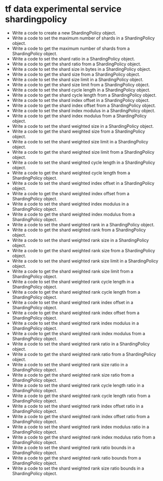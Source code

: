 # tf data experimental service shardingpolicy

- Write a code to create a new ShardingPolicy object.
- Write a code to set the maximum number of shards in a ShardingPolicy object.
- Write a code to get the maximum number of shards from a ShardingPolicy object.
- Write a code to set the shard ratio in a ShardingPolicy object.
- Write a code to get the shard ratio from a ShardingPolicy object.
- Write a code to set the shard size in bytes in a ShardingPolicy object.
- Write a code to get the shard size from a ShardingPolicy object.
- Write a code to set the shard size limit in a ShardingPolicy object.
- Write a code to get the shard size limit from a ShardingPolicy object.
- Write a code to set the shard cycle length in a ShardingPolicy object.
- Write a code to get the shard cycle length from a ShardingPolicy object.
- Write a code to set the shard index offset in a ShardingPolicy object.
- Write a code to get the shard index offset from a ShardingPolicy object.
- Write a code to set the shard index modulus in a ShardingPolicy object.
- Write a code to get the shard index modulus from a ShardingPolicy object.
- Write a code to set the shard weighted size in a ShardingPolicy object.
- Write a code to get the shard weighted size from a ShardingPolicy object.
- Write a code to set the shard weighted size limit in a ShardingPolicy object.
- Write a code to get the shard weighted size limit from a ShardingPolicy object.
- Write a code to set the shard weighted cycle length in a ShardingPolicy object.
- Write a code to get the shard weighted cycle length from a ShardingPolicy object.
- Write a code to set the shard weighted index offset in a ShardingPolicy object.
- Write a code to get the shard weighted index offset from a ShardingPolicy object.
- Write a code to set the shard weighted index modulus in a ShardingPolicy object.
- Write a code to get the shard weighted index modulus from a ShardingPolicy object.
- Write a code to set the shard weighted rank in a ShardingPolicy object.
- Write a code to get the shard weighted rank from a ShardingPolicy object.
- Write a code to set the shard weighted rank size in a ShardingPolicy object.
- Write a code to get the shard weighted rank size from a ShardingPolicy object.
- Write a code to set the shard weighted rank size limit in a ShardingPolicy object.
- Write a code to get the shard weighted rank size limit from a ShardingPolicy object.
- Write a code to set the shard weighted rank cycle length in a ShardingPolicy object.
- Write a code to get the shard weighted rank cycle length from a ShardingPolicy object.
- Write a code to set the shard weighted rank index offset in a ShardingPolicy object.
- Write a code to get the shard weighted rank index offset from a ShardingPolicy object.
- Write a code to set the shard weighted rank index modulus in a ShardingPolicy object.
- Write a code to get the shard weighted rank index modulus from a ShardingPolicy object.
- Write a code to set the shard weighted rank ratio in a ShardingPolicy object.
- Write a code to get the shard weighted rank ratio from a ShardingPolicy object.
- Write a code to set the shard weighted rank size ratio in a ShardingPolicy object.
- Write a code to get the shard weighted rank size ratio from a ShardingPolicy object.
- Write a code to set the shard weighted rank cycle length ratio in a ShardingPolicy object.
- Write a code to get the shard weighted rank cycle length ratio from a ShardingPolicy object.
- Write a code to set the shard weighted rank index offset ratio in a ShardingPolicy object.
- Write a code to get the shard weighted rank index offset ratio from a ShardingPolicy object.
- Write a code to set the shard weighted rank index modulus ratio in a ShardingPolicy object.
- Write a code to get the shard weighted rank index modulus ratio from a ShardingPolicy object.
- Write a code to set the shard weighted rank ratio bounds in a ShardingPolicy object.
- Write a code to get the shard weighted rank ratio bounds from a ShardingPolicy object.
- Write a code to set the shard weighted rank size ratio bounds in a ShardingPolicy object.